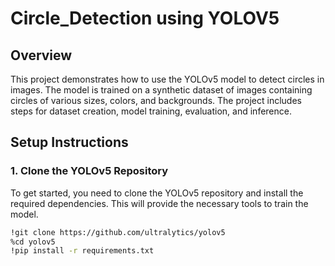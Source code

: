 # Circle_Detection using YOLOV5

## Overview

This project demonstrates how to use the YOLOv5 model to detect circles in images. The model is trained on a synthetic dataset of images containing circles of various sizes, colors, and backgrounds. The project includes steps for dataset creation, model training, evaluation, and inference.

## Setup Instructions

### 1. Clone the YOLOv5 Repository

To get started, you need to clone the YOLOv5 repository and install the required dependencies. This will provide the necessary tools to train the model.

```bash
!git clone https://github.com/ultralytics/yolov5
%cd yolov5
!pip install -r requirements.txt

